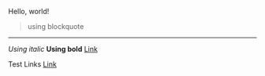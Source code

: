 Hello, world!
> using blockquote
---
*Using italic*
**Using bold**
[Link](https://brytonlee5.github.io/cse15l-lab-reports/index2)

Test Links
[Link](https://brytonlee5.github.io/cse15l-lab-reports/index)